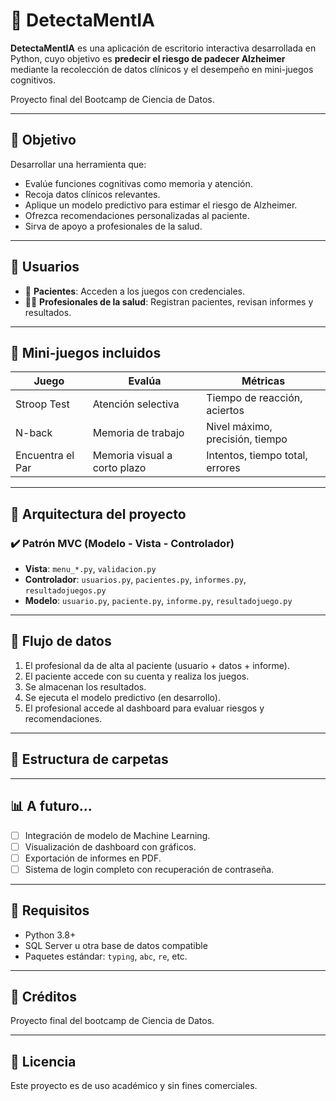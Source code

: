# 🧠 DetectaMentIA

**DetectaMentIA** es una aplicación de escritorio interactiva desarrollada en Python, cuyo objetivo es **predecir el riesgo de padecer Alzheimer** mediante la recolección de datos clínicos y el desempeño en mini-juegos cognitivos.

Proyecto final del Bootcamp de Ciencia de Datos.

---

## 🎯 Objetivo

Desarrollar una herramienta que:

- Evalúe funciones cognitivas como memoria y atención.
- Recoja datos clínicos relevantes.
- Aplique un modelo predictivo para estimar el riesgo de Alzheimer.
- Ofrezca recomendaciones personalizadas al paciente.
- Sirva de apoyo a profesionales de la salud.

---

## 👥 Usuarios

- 🧓 **Pacientes**: Acceden a los juegos con credenciales.
- 🧑‍⚕️ **Profesionales de la salud**: Registran pacientes, revisan informes y resultados.

---

## 🧩 Mini-juegos incluidos

| Juego             | Evalúa                          | Métricas                          |
|------------------|----------------------------------|-----------------------------------|
| Stroop Test       | Atención selectiva               | Tiempo de reacción, aciertos      |
| N-back            | Memoria de trabajo               | Nivel máximo, precisión, tiempo   |
| Encuentra el Par  | Memoria visual a corto plazo     | Intentos, tiempo total, errores   |

---

## 🧱 Arquitectura del proyecto

### ✔️ Patrón **MVC (Modelo - Vista - Controlador)**

- **Vista**: `menu_*.py`, `validacion.py`
- **Controlador**: `usuarios.py`, `pacientes.py`, `informes.py`, `resultadojuegos.py`
- **Modelo**: `usuario.py`, `paciente.py`, `informe.py`, `resultadojuego.py`


---

## 🔄 Flujo de datos

1. El profesional da de alta al paciente (usuario + datos + informe).
2. El paciente accede con su cuenta y realiza los juegos.
3. Se almacenan los resultados.
4. Se ejecuta el modelo predictivo (en desarrollo).
5. El profesional accede al dashboard para evaluar riesgos y recomendaciones.

---

## 📁 Estructura de carpetas


---

## 📊 A futuro...

- [ ] Integración de modelo de Machine Learning.
- [ ] Visualización de dashboard con gráficos.
- [ ] Exportación de informes en PDF.
- [ ] Sistema de login completo con recuperación de contraseña.

---

## 🧪 Requisitos

- Python 3.8+
- SQL Server u otra base de datos compatible
- Paquetes estándar: `typing`, `abc`, `re`, etc.

---

## 🤝 Créditos

Proyecto final del bootcamp de Ciencia de Datos.  

---

## 📜 Licencia

Este proyecto es de uso académico y sin fines comerciales.

